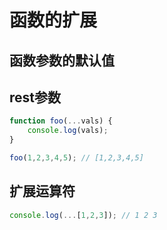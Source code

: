 # 函数的扩展

## 函数参数的默认值

## rest参数

```js
function foo(...vals) {
    console.log(vals);
}

foo(1,2,3,4,5); // [1,2,3,4,5]
```

## 扩展运算符

```js
console.log(...[1,2,3]); // 1 2 3
```
